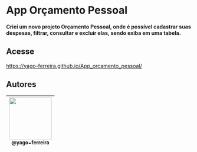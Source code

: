 # App Orçamento Pessoal
**Criei um novo projeto Orçamento Pessoal, onde é possível cadastrar suas despesas, filtrar, consultar e excluir elas, sendo exiba em uma tabela.**
## Acesse
<p align="center">

https://yago-ferreira.github.io/App_orcamento_pessoal/
</p>

## Autores

| [<img src="https://avatars3.githubusercontent.com/u/54941268?s=400&u=66a7530b71c012deaa44048ea60dfd5303061f07&v=4" width=115><br><sub>@yago-ferreira</sub>](https://github.com/yago-ferreira) |
| :--------------------------------------------------------------------------------------------------------------------------------------: |
